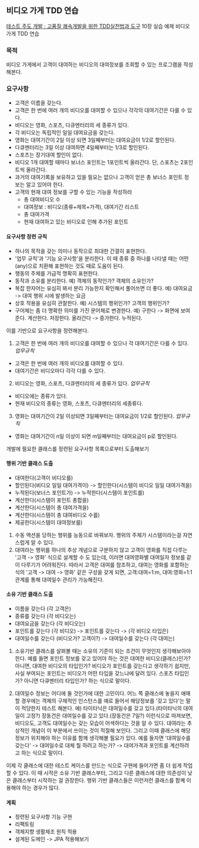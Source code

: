 ## 비디오 가게 TDD 연습
[테스트 주도 개발 : 고품질 쾌속개발을 위한 TDD실천법과 도구](http://www.yes24.com/24/goods/3908398) 10장 실습 예제 비디오 가게 TDD 연습

### 목적
비디오 가게에서 고객이 대여하는 비디오의 대여정보를 조회할 수 있는 프로그램을 작성해본다.

### 요구사항
- 고객은 이름을 갖는다.
- 고객은 한 번에 여러 개의 비디오를 대여할 수 있으나 각각의 대여기간은 다를 수 있다.
- 비디오는 영화, 스포츠, 다큐멘터리의 세 종류가 있다.
- 각 비디오는 독립적인 일일 대여요금을 갖는다.
- 영화는 대여기간이 2일 이상 되면 3일째부터는 대여요금이 1/2로 할인된다.
- 다큐멘터리는 3일 이상 대여하면 4일째부터는 1/3로 할인된다.
- 스포츠는 장기대여 할인이 없다.
- 비디오 1개 대여할 때마다 보너스 포인트는 1포인트씩 올라간다. 단, 스포츠는 2포인트씩 올라간다.
- 과거의 대여기록을 보유하고 있을 필요는 없으나 고객이 얻은 총 보너스 포인트 정보는 알고 있어야 한다.
- 고객의 현재 대여 정보를 구할 수 있는 기능을 작성하라
  - 총 대여비디오 수
  - 대여정보 : 비디오(종류+제목+가격), 대여기간 리스트
  - 총 대여가격
  - 현재 대여하고 있는 비디오로 인해 추가된 포인트


#### 요구사항 정련 규칙

>
- 하나의 목적을 갖는 의미나 동작으로 최대한 간결히 표현한다.
- '업무 규칙'과 '기능 요구사항'을 분리한다.
이 때 종류 중 하나를 나타낼 때는 어떤(any)으로 치환해 표현하는 것도 때로 도움이 된다.
- 행동의 주체를 가급적 명확히 표현한다.
- 동작과 소유를 분리한다.
예) 객체의 동작인가? 객체의 소유인가?
- 복잡 한자어는 유심히 봐서 분리 가능한지 확인해서 풀어쓰면 더 좋다.
예) 대여요금 -> 대여 행위 시에 발생하는 요금
- 상호 작용을 유심히 관찰한다.
예) 시스템의 행위인가? 고객의 행위인가?
- 구어체는 좀 더 명확한 의미를 가진 문어체로 변경한다.
예) 구한다 -> 화면에 보여준다. 계산한다. 저장한다.
  올라간다 -> 증가한다. 누적된다.


이를 기반으로 요구사항을 정련해본다.
1. 고객은 한 번에 여러 개의 비디오를 대여할 수 있으나 각 대여기간은 다를 수 있다.
*업무규칙*
  - 고객은 한 번에 여러 개의 비디오를 대여할 수 있다.
  - 대여기간은 비디오마다 각각 다를 수 있다.
2. 비디오는 영화, 스포츠, 다큐멘터리의 세 종류가 있다.
*업무규칙*
  - 비디오에는 종류가 있다.
  - 현재 비디오의 종류는 영화, 스포츠, 다큐멘터리의 세종류다.
3. 영화는 대여기간이 2일 이상되면 3일째부터는 대여요금이 1/2로 할인된다.
*업무규칙*
  - 영화는 대여기간이 n일 이상이 되면 m일째부터는 대여요금이 p로 할인된다.


개발에 필요한 클래스를 정련된 요구사항 목록으로부터 도출해보기

#### 행위 기반 클래스 도출
- 대여한다(고객이 비디오를)
- 할인된다(비디오 일일 대여가격이) -> 할인한다(시스템이 비디오 일일 대여가격을)
- 누적된다(보너스 포인트가) -> 누적한다(시스템이 포인트를)
- 계산한다(시스템이 포인트 총합을)
- 계산한다(시스템이 총 대여가격을)
- 계산한다(시스템이 총 대여비디오 수를)
- 제공한다(시스템이 대여정보를)


1. 수동 액션을 당하는 행위를 능동으로 바꿔보자. 행위의 주체가 시스템이라는걸 자연스럽게 알 수 있다.
2. 대여라는 행위를 하나의 추상 개념으로 구분하지 않고 고객이 영화를 직접 다루는 '고객 -> 영화' 식으로 설계할 수 도 있는데, 이러면 대여영화별 대여일자 정보를 같이 다루기가 어려워진다. 따라서 고객은 대여를 참조하고, 대여는 영화를 포함하는 식의 '고객 -> 대여 -> 영화' 같은 구성을 갖게 되면, 고객:대여=1:m, 대여:영화=1:1 관계를 통해 대여일수 관리가 가능해진다.

#### 소유 기반 클래스 도출
- 이름을 갖는다 (각 고객은)
- 종류를 갖는다 (각 비디오는)
- 대여요금을 갖는다 (각 비디오는)
- 포인트를 갖는다 (각 비디오) -> 포인트를 갖는다 -> (각 비디오 타입은)
- 대여일수를 갖는다 (비디오가? 고객이?) -> 대여일수를 갖는다 (각 대여는)


1. 소유기반 클래스를 살펴볼 때는 소유의 기준이 되는 조건이 무엇인지 생각해보아야 한다. 예를 들면 포인트 정보를 갖고 있어야 하는 것은 대여한 비디오(클래스)인가? 아니면, 대여한 비디오의 타입인가? 비디오가 포인트를 갖는다고 생각하기 쉽지만, 사실 부여되는 포인트는 비디오가 어떤 타입을 갖느냐에 달려 있다. 스포츠 타입인가? 아니면 다큐멘터리 타입인가? 하는 식으로 말이다.

2. 대여일수 정보는 어디에 둘 것인가에 대한 고민이다. 어느 쪽 클래스에 놓을지 애매할 경우에는 객체의 구체적인 인스턴스를 예로 들어서 해당정보를 '갖고 있다'는 말이 적당한지 테스트 해본다.
예) 타이타닉은 대여일수를 갖고 있다.(타이타닉의 대여일이 고정?)
   장동건은 대여일수를 갖고 있다.(장동건은 7일?)
이런식으로 따져보면, 비디오도, 고객도 대여일수는 갖는 모습이 어색하다는 것을 알 수 있다. 대여라는 추상적인 개념이 이 부분에서 쓰이는 것이 적절해 보인다. 그리고 이때 클래스에 해당 정보가 위치해야 하는 이유를 함께 생각해볼 필요가 있다. 예를 들자면 '대여일수를 갖는다' -> 대여일수로 대체 뭘 하려고 하는가? -> 대여가격과 포인트를 계산하려고 하는 식으로 말이다.


이제 각 클래스에 대한 테스트 케이스를 만드는 식으로 구현에 들어가면 좀 더 쉽게 작업할 수 있다. 이 때 시작은 소유 기반 클래스부터, 그리고 다른 클래스에 대한 의존성이 낮은 클래스부터 시작하는 걸 권장한다. 행위 기반 클래스들은 이런저런 클래스를 함꼐 이용해야 하는 경우가 많다.

#### 계획
- 정련된 요구사항 기능 구현
- 리팩토링
- 객체지향 생활체조 원칙 적용
- 설계된 도메인 -> JPA 적용해보기
